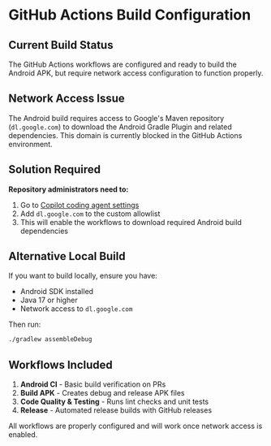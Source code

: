# GitHub Actions Build Configuration

## Current Build Status

The GitHub Actions workflows are configured and ready to build the Android APK, but require network access configuration to function properly.

## Network Access Issue

The Android build requires access to Google's Maven repository (`dl.google.com`) to download the Android Gradle Plugin and related dependencies. This domain is currently blocked in the GitHub Actions environment.

## Solution Required

**Repository administrators need to:**

1. Go to [Copilot coding agent settings](https://github.com/Midori-AI-OSS/LeafLogic-by-Midori-AI/settings/copilot/coding_agent)
2. Add `dl.google.com` to the custom allowlist
3. This will enable the workflows to download required Android build dependencies

## Alternative Local Build

If you want to build locally, ensure you have:
- Android SDK installed
- Java 17 or higher
- Network access to `dl.google.com`

Then run:
```bash
./gradlew assembleDebug
```

## Workflows Included

1. **Android CI** - Basic build verification on PRs
2. **Build APK** - Creates debug and release APK files 
3. **Code Quality & Testing** - Runs lint checks and unit tests
4. **Release** - Automated release builds with GitHub releases

All workflows are properly configured and will work once network access is enabled.